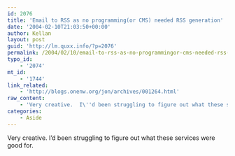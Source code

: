 ```yaml
---
id: 2076
title: 'Email to RSS as no programming(or CMS) needed RSS generation'
date: '2004-02-10T21:03:50+00:00'
author: Kellan
layout: post
guid: 'http://lm.quxx.info/?p=2076'
permalink: /2004/02/10/email-to-rss-as-no-programmingor-cms-needed-rss-generation/
typo_id:
    - '2074'
mt_id:
    - '1744'
link_related:
    - 'http://blogs.onenw.org/jon/archives/001264.html'
raw_content:
    - 'Very creative.  I\''d been struggling to figure out what these services were good for.'
categories:
    - Aside
---
```


Very creative. I’d been struggling to figure out what these services were good for.